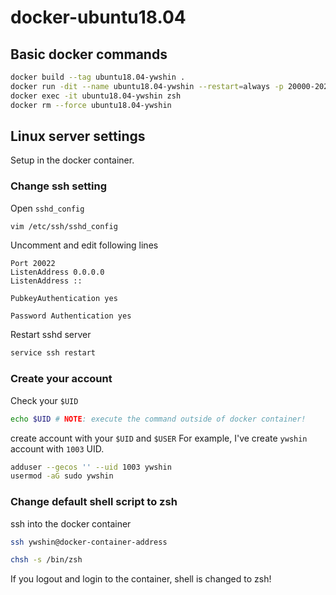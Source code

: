 # docker-ubuntu18.04

## Basic docker commands
```bash
docker build --tag ubuntu18.04-ywshin .
docker run -dit --name ubuntu18.04-ywshin --restart=always -p 20000-20200:20000-20200 -v $PWD/dev:/root/dev ubuntu18.04-ywshin
docker exec -it ubuntu18.04-ywshin zsh
docker rm --force ubuntu18.04-ywshin
```

## Linux server settings
Setup in the docker container.

### Change ssh setting
Open `sshd_config`
```bash
vim /etc/ssh/sshd_config
```
Uncomment and edit following lines
```
Port 20022
ListenAddress 0.0.0.0
ListenAddress ::

PubkeyAuthentication yes

Password Authentication yes
```
Restart sshd server
```bash
service ssh restart
```

### Create your account
Check your `$UID`
```bash
echo $UID # NOTE: execute the command outside of docker container!
```
create account with your `$UID` and `$USER`
For example, I've create `ywshin` account with `1003` UID.
```bash
adduser --gecos '' --uid 1003 ywshin
usermod -aG sudo ywshin
````

### Change default shell script to zsh
ssh into the docker container
```bash
ssh ywshin@docker-container-address
```
```bash
chsh -s /bin/zsh
```
If you logout and login to the container, shell is changed to zsh!
